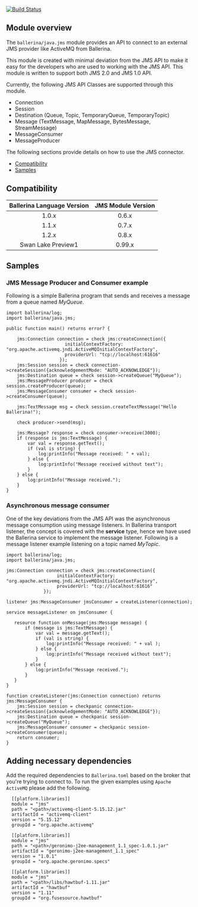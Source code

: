 [![Build Status](https://travis-ci.com/ballerina-platform/module-ballerina-java.jms.svg?branch=master)](https://travis-ci.com/ballerina-platform/module-ballerina-java.jms)

## Module overview

The `ballerina/java.jms` module provides an API to connect to an external JMS provider like ActiveMQ from Ballerina.

This module is created with minimal deviation from the JMS API to make it easy for the developers who are used to working 
 with the JMS API. This module is written to support both JMS 2.0 and JMS 1.0 API. 
 
 Currently, the following JMS API Classes are supported through this module.
 
 - Connection
 - Session
 - Destination (Queue, Topic, TemporaryQueue, TemporaryTopic)
 - Message (TextMessage, MapMessage, BytesMessage, StreamMessage)
 - MessageConsumer
 - MessageProducer
 
The following sections provide details on how to use the JMS connector.

- [Compatibility](#compatibility)
- [Samples](#samples)

## Compatibility

|  Ballerina Language Version |       JMS Module Version       |
|:---------------------------:|:------------------------------:|
|         1.0.x               |             0.6.x              |
|         1.1.x               |             0.7.x              |
|         1.2.x               |             0.8.x              |
|    Swan Lake Preview1       |            0.99.x              |

## Samples

### JMS Message Producer and Consumer example

Following is a simple Ballerina program that sends and receives a message from a queue named *MyQueue*.

```ballerina
import ballerina/log;
import ballerina/java.jms;

public function main() returns error? {

    jms:Connection connection = check jms:createConnection({
                      initialContextFactory: "org.apache.activemq.jndi.ActiveMQInitialContextFactory",
                      providerUrl: "tcp://localhost:61616"
                    });
    jms:Session session = check connection->createSession({acknowledgementMode: "AUTO_ACKNOWLEDGE"});
    jms:Destination queue = check session->createQueue("MyQueue");
    jms:MessageProducer producer = check session.createProducer(queue);
    jms:MessageConsumer consumer = check session->createConsumer(queue);

    jms:TextMessage msg = check session.createTextMessage("Hello Ballerina!");

    check producer->send(msg);

    jms:Message? response = check consumer->receive(3000);
    if (response is jms:TextMessage) {
        var val = response.getText();
        if (val is string) {
            log:printInfo("Message received: " + val);
        } else {
            log:printInfo("Message received without text");
        }
    } else {
        log:printInfo("Message received.");
    }
}
```

### Asynchronous message consumer

One of the key deviations from the JMS API was the asynchronous message consumption using message listeners. In 
Ballerina transport listener, the concept is covered with the **service** type, hence we have used the Ballerina service to 
implement the message listener. Following is a message listener example listening on a topic named *MyTopic*.

```ballerina
import ballerina/log;
import ballerina/java.jms;

jms:Connection connection = check jms:createConnection({
                   initialContextFactory: "org.apache.activemq.jndi.ActiveMQInitialContextFactory",
                   providerUrl: "tcp://localhost:61616"
              });

listener jms:MessageConsumer jmsConsumer = createListener(connection);

service messageListener on jmsConsumer {

   resource function onMessage(jms:Message message) {
       if (message is jms:TextMessage) {
           var val = message.getText();
           if (val is string) {
               log:printInfo("Message received: " + val );
           } else {
               log:printInfo("Message received without text");
           }
       } else {
           log:printInfo("Message received.");
       }
   }
}

function createListener(jms:Connection connection) returns  jms:MessageConsumer {
    jms:Session session = checkpanic connection->createSession({acknowledgementMode: "AUTO_ACKNOWLEDGE"});
    jms:Destination queue = checkpanic session->createQueue("MyQueue");
    jms:MessageConsumer consumer = checkpanic session->createConsumer(queue);
    return consumer;
}
```
## Adding necessary dependencies 

Add the required dependencies to `Ballerina.toml` based on the broker that you're trying to connect to. 
To run the given examples using `Apache ActiveMQ` please add the following. 

```
  [[platform.libraries]]
  module = "jms"
  path = "<path>/activemq-client-5.15.12.jar"
  artifactId = "activemq-client"
  version = "5.15.12"
  groupId = "org.apache.activemq"

  [[platform.libraries]]
  module = "jms"
  path = "<path>/geronimo-j2ee-management_1.1_spec-1.0.1.jar"
  artifactId = "geronimo-j2ee-management_1.1_spec"
  version = "1.0.1"
  groupId = "org.apache.geronimo.specs"

  [[platform.libraries]]
  module = "jms"
  path = "<path>/libs/hawtbuf-1.11.jar"
  artifactId = "hawtbuf"
  version = "1.11"
  groupId = "org.fusesource.hawtbuf"
```
